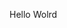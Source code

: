 Hello Wolrd














































































































































































































































































































































































































































































































































































































































































































































































































































































































































































































































































































































































































































































































































































































































































































































































































































































































































































































































































































































































































































































































































































































































































































































































































































































































































































































































































































































































































































































































































































































































































































































































































































































































































































































































































